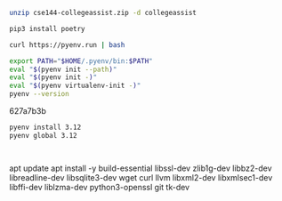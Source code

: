 ```bash
unzip cse144-collegeassist.zip -d collegeassist
```

```bash
pip3 install poetry
```

```bash
curl https://pyenv.run | bash

export PATH="$HOME/.pyenv/bin:$PATH"
eval "$(pyenv init --path)"
eval "$(pyenv init -)"
eval "$(pyenv virtualenv-init -)"
pyenv --version
```

627a7b3b

```bash
pyenv install 3.12
pyenv global 3.12

```

```bash

```

```bash

```

apt update
apt install -y build-essential libssl-dev zlib1g-dev libbz2-dev \
libreadline-dev libsqlite3-dev wget curl llvm libxml2-dev libxmlsec1-dev \
libffi-dev liblzma-dev python3-openssl git tk-dev
